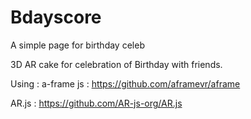 # Bdayscore
A simple page for birthday celeb

3D AR cake for celebration of Birthday with friends.

Using :
a-frame js : https://github.com/aframevr/aframe

AR.js : https://github.com/AR-js-org/AR.js
